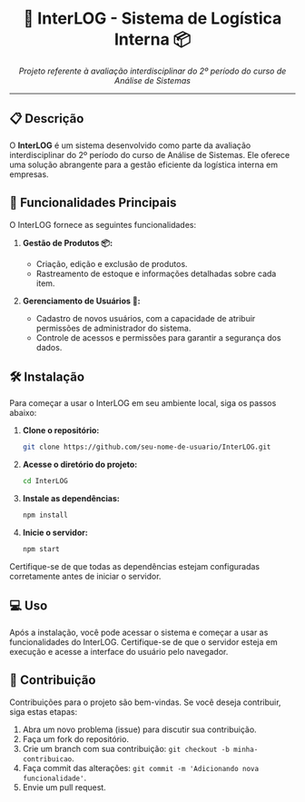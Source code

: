 <h1 align="center">🚚 InterLOG - Sistema de Logística Interna 📦</h1>

<p align="center">
  <em>Projeto referente à avaliação interdisciplinar do 2º período do curso de Análise de Sistemas</em>
</p>

---

## 📋 Descrição

O **InterLOG** é um sistema desenvolvido como parte da avaliação interdisciplinar do 2º período do curso de Análise de Sistemas. Ele oferece uma solução abrangente para a gestão eficiente da logística interna em empresas.

## 🚀 Funcionalidades Principais

O InterLOG fornece as seguintes funcionalidades:

1. **Gestão de Produtos 📦:**
   - Criação, edição e exclusão de produtos.
   - Rastreamento de estoque e informações detalhadas sobre cada item.

2. **Gerenciamento de Usuários 👤:**
   - Cadastro de novos usuários, com a capacidade de atribuir permissões de administrador do sistema.
   - Controle de acessos e permissões para garantir a segurança dos dados.

## 🛠️ Instalação

Para começar a usar o InterLOG em seu ambiente local, siga os passos abaixo:

1. **Clone o repositório:**

    ```bash
    git clone https://github.com/seu-nome-de-usuario/InterLOG.git
    ```

2. **Acesse o diretório do projeto:**

    ```bash
    cd InterLOG
    ```

3. **Instale as dependências:**

    ```bash
    npm install
    ```

4. **Inicie o servidor:**

    ```bash
    npm start
    ```

Certifique-se de que todas as dependências estejam configuradas corretamente antes de iniciar o servidor.

## 💻 Uso

Após a instalação, você pode acessar o sistema e começar a usar as funcionalidades do InterLOG. Certifique-se de que o servidor esteja em execução e acesse a interface do usuário pelo navegador.

## 🤝 Contribuição

Contribuições para o projeto são bem-vindas. Se você deseja contribuir, siga estas etapas:

1. Abra um novo problema (issue) para discutir sua contribuição.
2. Faça um fork do repositório.
3. Crie um branch com sua contribuição: `git checkout -b minha-contribuicao`.
4. Faça commit das alterações: `git commit -m 'Adicionando nova funcionalidade'`.
5. Envie um pull request.
